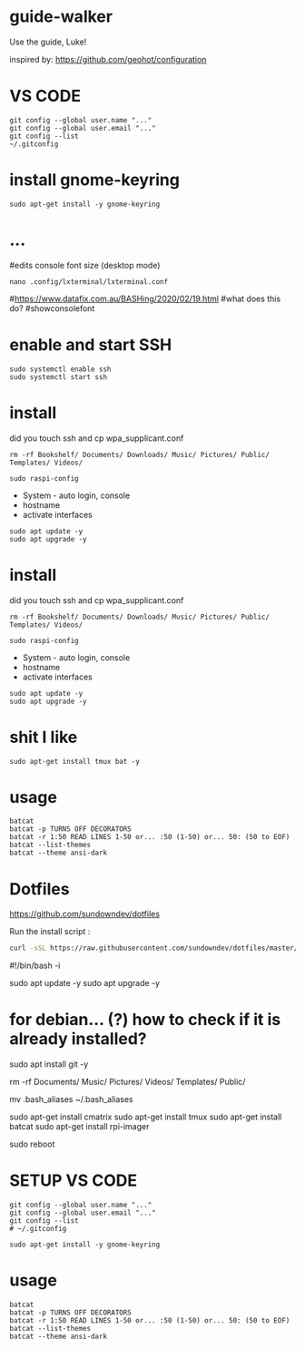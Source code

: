 # guide-walker

Use the guide, Luke!


inspired by: https://github.com/geohot/configuration

# VS CODE
```
git config --global user.name "..."
git config --global user.email "..."
git config --list
~/.gitconfig
```

# install gnome-keyring
```
sudo apt-get install -y gnome-keyring
```




# ...

#edits console font size (desktop mode)
```
nano .config/lxterminal/lxterminal.conf
```

#https://www.datafix.com.au/BASHing/2020/02/19.html
#what does this do?
#showconsolefont



# enable and start SSH
```
sudo systemctl enable ssh
sudo systemctl start ssh
```



# install

<?> did you touch ssh and cp wpa_supplicant.conf <?>

```
rm -rf Bookshelf/ Documents/ Downloads/ Music/ Pictures/ Public/ Templates/ Videos/

sudo raspi-config
```

- System - auto login, console
- hostname
- activate interfaces

```
sudo apt update -y
sudo apt upgrade -y
```








# install

<?> did you touch ssh and cp wpa_supplicant.conf <?>

```
rm -rf Bookshelf/ Documents/ Downloads/ Music/ Pictures/ Public/ Templates/ Videos/

sudo raspi-config
```

- System - auto login, console
- hostname
- activate interfaces

```
sudo apt update -y
sudo apt upgrade -y
```


# shit I like
```
sudo apt-get install tmux bat -y
```

# usage
```
batcat
batcat -p TURNS OFF DECORATORS
batcat -r 1:50 READ LINES 1-50 or... :50 (1-50) or... 50: (50 to EOF)
batcat --list-themes
batcat --theme ansi-dark
```




# Dotfiles

https://github.com/sundowndev/dotfiles

Run the install script :

``` bash
curl -sSL https://raw.githubusercontent.com/sundowndev/dotfiles/master/install.sh | bash
```



















































#!/bin/bash -i

sudo apt update -y
sudo apt upgrade -y

# for debian... (?) how to check if it is already installed?
sudo apt install git -y

rm -rf Documents/ Music/ Pictures/ Videos/ Templates/ Public/

mv .bash_aliases ~/.bash_aliases

sudo apt-get install cmatrix
sudo apt-get install tmux
sudo apt-get install batcat
sudo apt-get install rpi-imager

sudo reboot


# SETUP VS CODE
```
git config --global user.name "..." 
git config --global user.email "..." 
git config --list 
# ~/.gitconfig

sudo apt-get install -y gnome-keyring
```


# usage
```
batcat
batcat -p TURNS OFF DECORATORS
batcat -r 1:50 READ LINES 1-50 or... :50 (1-50) or... 50: (50 to EOF)
batcat --list-themes
batcat --theme ansi-dark
```

